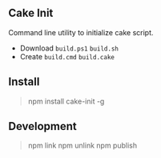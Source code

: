 ## Cake Init

Command line utility to initialize cake script.

- Download `build.ps1` `build.sh`
- Create `build.cmd` `build.cake`

## Install

> npm install cake-init -g

## Development

> npm link
> npm unlink
> npm publish